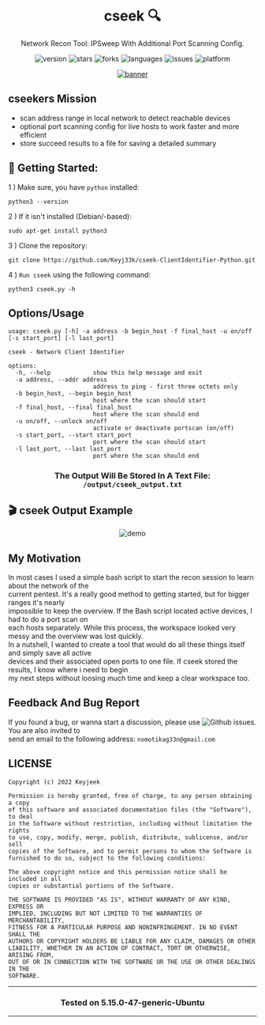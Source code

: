 <div align="center">

# cseek :mag:

Network Recon Tool: IPSweep With Additional Port Scanning Config. 

</div>

<div align="center">

![version](https://img.shields.io/badge/Version-0.0.1-informational?style=flat&logo=&logoColor=white&color=red) ![stars](https://img.shields.io/github/stars/Keyj33k/cseek-ClientIdentifier-Python?style=social) ![forks](https://img.shields.io/github/forks/Keyj33k/cseek-ClientIdentifier-Python?label=Forks&logo=&logoColor=white&color=blue) ![languages](https://img.shields.io/github/languages/count/Keyj33k/cseek-ClientIdentifier-Python?style=social&logo=&logoColor=white&color=blue) ![issues](https://img.shields.io/github/last-commit/Keyj33k/cseek-ClientIdentifier-Python?style=flat&logo=&logoColor=white&color=blue) ![platform](https://img.shields.io/badge/Platform-Linux/Windows-informational?style=flat&logo=&logoColor=white&color=green) 

</div>

<div align="center">

<a href="https://github.com/Keyj33k/cseek-ClientIdentifier-Python/archive/refs/heads/main.zip"><img src="https://github.com/Keyj33k/cseek-ClientIdentifier-Python/blob/main/img/cseek.png?raw=true" alt="banner"/></a>
  
</div>

## cseekers Mission
- scan address range in local network to detect reachable devices<br>
- optional port scanning config for live hosts to work faster and more efficient<br>
- store succeed results to a file for saving a detailed summary<br>

## :rocket: Getting Started: 

1 ) Make sure, you have `python` installed:
```
python3 --version
```
2 ) If it isn't installed (Debian/-based):
```
sudo apt-get install python3
```
3 ) Clone the repository:
```
git clone https://github.com/Keyj33k/cseek-ClientIdentifier-Python.git
```
4 ) `Run cseek` using the following command:
```
python3 cseek.py -h
```

## Options/Usage

```
usage: cseek.py [-h] -a address -b begin_host -f final_host -u on/off [-s start_port] [-l last_port]

cseek - Network Client Identifier

options:
  -h, --help            show this help message and exit
  -a address, --addr address
                        address to ping - first three octets only
  -b begin_host, --begin begin_host
                        host where the scan should start
  -f final_host, --final final_host
                        host where the scan should end
  -u on/off, --unlock on/off
                        activate or deactivate portscan (on/off)
  -s start_port, --start start_port
                        port where the scan should start
  -l last_port, --last last_port
                        port where the scan should end

```

<div align="center">
  
### The Output Will Be Stored In A Text File: `/output/cseek_output.txt`

</div>

## 🎬 cseek Output Example
<div align="center">
  
![demo](https://github.com/Keyj33k/cseek-ClientIdentifier-Python/blob/main/img/cseek_Python_Example.png?raw=true)
  
</div>

## My Motivation
In most cases I used a simple bash script to start the recon session to learn about the network of the <br> 
current pentest. It's a really good method to getting started, but for bigger ranges it's nearly <br> 
impossible to keep the overview. If the Bash script located active devices, I had to do a port scan on <br> 
each hosts separately. While this process, the workspace looked very messy and the overview was lost quickly. <br> 
In a nutshell, I wanted to create a tool that would do all these things itself and simply save all active <br> 
devices and their associated open ports to one file. If cseek stored the results, I know where i need to begin <br>
my next steps without loosing much time and keep a clear workspace too. 

## Feedback And Bug Report

If you found a bug, or wanna start a discussion, please use ![Github issues](https://github.com/Keyj33k/cseek-ClientIdentifier-Python/issues). You are also invited to <br>
send an email to the following address: `nomotikag33n@gmail.com`

## LICENSE
```
Copyright (c) 2022 Keyjeek

Permission is hereby granted, free of charge, to any person obtaining a copy
of this software and associated documentation files (the "Software"), to deal
in the Software without restriction, including without limitation the rights
to use, copy, modify, merge, publish, distribute, sublicense, and/or sell
copies of the Software, and to permit persons to whom the Software is
furnished to do so, subject to the following conditions:

The above copyright notice and this permission notice shall be included in all
copies or substantial portions of the Software.

THE SOFTWARE IS PROVIDED "AS IS", WITHOUT WARRANTY OF ANY KIND, EXPRESS OR
IMPLIED, INCLUDING BUT NOT LIMITED TO THE WARRANTIES OF MERCHANTABILITY,
FITNESS FOR A PARTICULAR PURPOSE AND NONINFRINGEMENT. IN NO EVENT SHALL THE
AUTHORS OR COPYRIGHT HOLDERS BE LIABLE FOR ANY CLAIM, DAMAGES OR OTHER
LIABILITY, WHETHER IN AN ACTION OF CONTRACT, TORT OR OTHERWISE, ARISING FROM,
OUT OF OR IN CONNECTION WITH THE SOFTWARE OR THE USE OR OTHER DEALINGS IN THE
SOFTWARE.
```

---

<div align="center">

### Tested on 5.15.0-47-generic-Ubuntu

</div>

---





